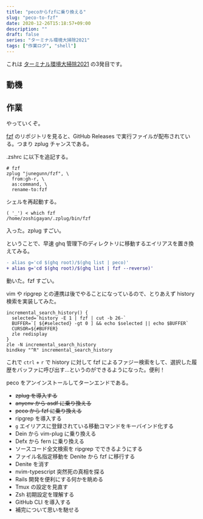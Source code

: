```yaml
---
title: "pecoからfzfに乗り換える"
slug: "peco-to-fzf"
date: 2020-12-26T15:18:57+09:00
description: ""
draft: false
series: "ターミナル環境大掃除2021"
tags: ["作業ログ", "shell"]
---
```


これは [ターミナル環境大掃除2021](/renew-terminal-env-2021) の3発目です。

## 動機

## 作業

やっていくぞ。

[fzf](https://github.com/junegunn/fzf) のリポジトリを見ると、GitHub Releases で実行ファイルが配布されている。つまり zplug チャンスである。

.zshrc に以下を追記する。

```
# fzf
zplug "junegunn/fzf", \
  from:gh-r, \
  as:command, \
  rename-to:fzf
```

シェルを再起動する。

```
( '_') < which fzf
/home/zoshigayan/.zplug/bin/fzf
```

入った。zplug すごい。

ということで、早速 ghq 管理下のディレクトリに移動するエイリアスを置き換えてみる。

```diff
- alias g='cd $(ghq root)/$(ghq list | peco)'
+ alias g='cd $(ghq root)/$(ghq list | fzf --reverse)'
```

動いた。fzf すごい。

vim や ripgrep との連携は後でやることになっているので、とりあえず history 検索を実装してみた。

```shell
incremental_search_history() {
  selected=`history -E 1 | fzf | cut -b 26-`
  BUFFER=`[ ${#selected} -gt 0 ] && echo $selected || echo $BUFFER`
  CURSOR=${#BUFFER}
  zle redisplay
}
zle -N incremental_search_history
bindkey "^R" incremental_search_history
```

これで `ctrl` + `r` で history に対して fzf によるファジー検索をして、選択した履歴をバッファに呼び出す…というのができるようになった。便利！

peco をアンインストールしてターンエンドである。

* ~~zplug を導入する~~
* ~~anyenv から asdf に乗り換える~~
* ~~peco から fzf に乗り換える~~
* ripgrep を導入する
* `g` エイリアスに登録されている移動コマンドをキーバインド化する
* Dein から vim-plug に乗り換える
* Defx から fern に乗り換える
* ソースコード全文検索を ripgrep でできるようにする
* ファイル名指定移動を Denite から fzf に移行する
* Denite を消す
* nvim-typescript 突然死の真相を探る
* Rails 開発を便利にする何かを眺める
* Tmux の設定を見直す
* Zsh 初期設定を理解する
* GitHub CLI を導入する
* 補完について思いを馳せる
